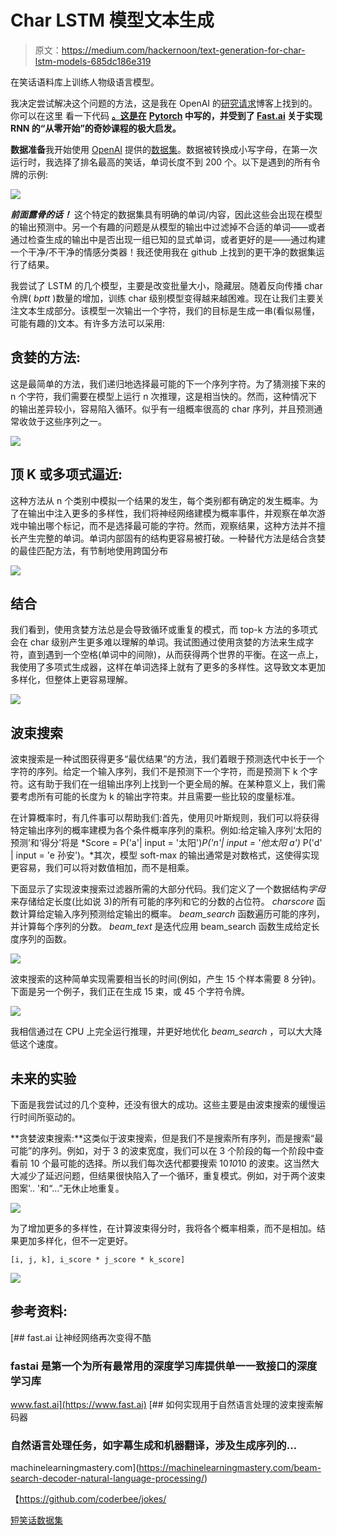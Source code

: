 # Char LSTM 模型文本生成

> 原文：<https://medium.com/hackernoon/text-generation-for-char-lstm-models-685dc186e319>

在笑话语料库上训练人物级语言模型。

我决定尝试解决这个问题的方法，这是我在 OpenAI 的[研究请求](https://openai.com/requests-for-research/)博客上找到的。你可以在这里 看一下代码 [**。这是在**](https://github.com/coderbee/jokes) **[Pytorch](https://hackernoon.com/tagged/pytorch) 中写的，并受到了 [Fast.ai](https://www.fast.ai) 关于实现 RNN 的“从零开始”的奇妙课程的极大启发。**

**数据准备**我开始使用 [OpenAI](https://hackernoon.com/tagged/openai) 提供的[数据集](https://github.com/taivop/joke-dataset)。数据被转换成小写字母，在第一次运行时，我选择了排名最高的笑话，单词长度不到 200 个。以下是遇到的所有令牌的示例:

![](img/5ee710a7051e00e1c1e1005204f8476f.png)

***前面露骨的话！*** 这个特定的数据集具有明确的单词/内容，因此这些会出现在模型的输出预测中。另一个有趣的问题是从模型的输出中过滤掉不合适的单词——或者通过检查生成的输出中是否出现一组已知的显式单词，或者更好的是——通过构建一个干净/不干净的情感分类器！我还使用我在 github 上找到的更干净的数据集运行了结果。

我尝试了 LSTM 的几个模型，主要是改变批量大小，隐藏层。随着反向传播 char 令牌( *bptt* )数量的增加，训练 char 级别模型变得越来越困难。现在让我们主要关注文本生成部分。该模型一次输出一个字符，我们的目标是生成一串(看似易懂，可能有趣的)文本。有许多方法可以采用:

## 贪婪的方法:

这是最简单的方法，我们递归地选择最可能的下一个序列字符。为了猜测接下来的 n 个字符，我们需要在模型上运行 n 次推理，这是相当快的。然而，这种情况下的输出差异较小，容易陷入循环。似乎有一组概率很高的 char 序列，并且预测通常收敛于这些序列之一。

![](img/2a3b0e4ac4213e08c9a128292ebb0a3c.png)

## **顶 K 或多项式逼近:**

这种方法从 n 个类别中模拟一个结果的发生，每个类别都有确定的发生概率。为了在输出中注入更多的多样性，我们将神经网络建模为概率事件，并观察在单次游戏中输出哪个标记，而不是选择最可能的字符。然而，观察结果，这种方法并不擅长产生完整的单词。单词内部固有的结构更容易被打破。一种替代方法是结合贪婪的最佳匹配方法，有节制地使用跨国分布

![](img/64210b0df8dea181cac18e05d7bb2c5a.png)

## 结合

我们看到，使用贪婪方法总是会导致循环或重复的模式，而 top-k 方法的多项式会在 char 级别产生更多难以理解的单词。我试图通过使用贪婪的方法来生成字符，直到遇到一个空格(单词中的间隙)，从而获得两个世界的平衡。在这一点上，我使用了多项式生成器，这样在单词选择上就有了更多的多样性。这导致文本更加多样化，但整体上更容易理解。

![](img/da68449a247b7d372249a2da8db2e8e0.png)

## 波束搜索

波束搜索是一种试图获得更多“最优结果”的方法，我们着眼于预测迭代中长于一个字符的序列。给定一个输入序列，我们不是预测下一个字符，而是预测下 k 个字符。这有助于我们在一组输出序列上找到一个更全局的解。在某种意义上，我们需要考虑所有可能的长度为 k 的输出字符束。并且需要一些比较的度量标准。

在计算概率时，有几件事可以帮助我们:首先，使用贝叶斯规则，我们可以将获得特定输出序列的概率建模为各个条件概率序列的乘积。例如:给定输入序列‘太阳的预测’和‘得分’将是 *Score = P('a'| input = '太阳')*P('n'| input = '他太阳 a')* P('d' | input = 'e 孙安')。*其次，模型 soft-max 的输出通常是对数格式，这使得实现更容易，我们可以将对数值相加，而不是相乘。

下面显示了实现波束搜索过滤器所需的大部分代码。我们定义了一个数据结构*字母*来存储给定长度(比如说 3)的所有可能的序列和它的分数的占位符。 *charscore* 函数计算给定输入序列预测给定输出的概率。 *beam_search* 函数遍历可能的序列，并计算每个序列的分数。 *beam_text* 是迭代应用 beam_search 函数生成给定长度序列的函数。

![](img/248d99fd79d57a44ae995316c6292838.png)

波束搜索的这种简单实现需要相当长的时间(例如，产生 15 个样本需要 8 分钟)。下面是另一个例子，我们正在生成 15 束，或 45 个字符令牌。

![](img/1d0367f7d045ed9a960cb8c4f96609ea.png)

我相信通过在 CPU 上完全运行推理，并更好地优化 *beam_search* ，可以大大降低这个速度。

## 未来的实验

下面是我尝试过的几个变种，还没有很大的成功。这些主要是由波束搜索的缓慢运行时间所驱动的。

**贪婪波束搜索:**这类似于波束搜索，但是我们不是搜索所有序列，而是搜索“最可能”的序列。例如，对于 3 的波束宽度，我们可以在 3 个阶段的每一个阶段中查看前 10 个最可能的选择。所以我们每次迭代都要搜索 10*10*10 的波束。这当然大大减少了延迟问题，但结果很快陷入了一个循环，重复模式。例如，对于两个波束图案'.. '和“…”无休止地重复。

![](img/da944ca44c45786f2e8e38e3f755b1f9.png)

为了增加更多的多样性，在计算波束得分时，我将各个概率相乘，而不是相加。结果更加多样化，但不一定更好。

```
[i, j, k], i_score * j_score * k_score]
```

![](img/d36c3acd6066fb25e3aa29467c6db41b.png)

## 参考资料:

[](https://www.fast.ai) [## fast.ai 让神经网络再次变得不酷

### fastai 是第一个为所有最常用的深度学习库提供单一一致接口的深度学习库

www.fast.ai](https://www.fast.ai) [](https://machinelearningmastery.com/beam-search-decoder-natural-language-processing/) [## 如何实现用于自然语言处理的波束搜索解码器

### 自然语言处理任务，如字幕生成和机器翻译，涉及生成序列的…

machinelearningmastery.com](https://machinelearningmastery.com/beam-search-decoder-natural-language-processing/) 

【https://github.com/coderbee/jokes/ 

[短笑话数据集](https://github.com/amoudgl/short-jokes-dataset)